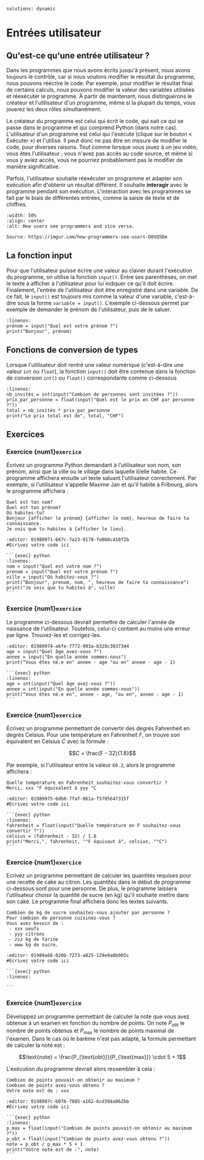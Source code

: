 ```{metadata}
solutions: dynamic
```
# Entrées utilisateur

## Qu'est-ce qu'une entrée utilisateur ?

<!--Dans les programmes que nous avons écrit jusqu'à présent, l'utilisateur n'avait jamais son mot à dire sur ce qu'il se passait : il cliquait sur *Play* et voyait le résultat s'afficher. Toutefois, dans la grande majorité des programmes, l'utilisateur doit pouvoir **intéragir** avec le programme avec son clavier, sa souris, sa manette de jeu, son microphone, etc. Toutes ces intéractions que l'utilisateur peut avoir avec le programme **durant son exécution** sont appelées des entrées utilisateur. Dans ce cours, nous n'allons traiter qu'un seul type d'entrée utilisateur : l'écriture de texte au clavier.
-->
Dans les programmes que nous avons écrits jusqu'à présent, nous avons toujours le contrôle, car si nous voulons modifier le résultat du programme, nous pouvons réécrire le code. Par exemple, pour modifier le résultat final de certains calculs, nous pouvons modifier la valeur des variables utilisées et réexécuter le programme.
À partir de maintenant, nous distinguerons le créateur et l'utilisateur d'un programme, même si la plupart du temps, vous jouerez les deux rôles simultanément.

Le créateur du programme est celui qui écrit le code, qui sait ce qui se passe dans le programme et qui comprend Python (dans notre cas).
L'utilisateur d'un programme est celui qui l'exécute (clique sur le bouton « Exécuter ») et l'utilise. Il peut donc ne pas être en mesure de modifier le code, pour diverses raisons. Tout comme lorsque vous jouez à un jeu vidéo, vous êtes l'utilisateur ; vous n'avez pas accès au code source, et même si vous y aviez accès, vous ne pourriez probablement pas le modifier de manière significative.

Parfois, l'utilisateur souhaite réexécuter un programme et adapter son exécution afin d'obtenir un résultat différent. Il souhaite **interagir** avec le programme pendant son exécution. L'interaction avec les programmes se fait par le biais de différentes entrées, comme la saisie de texte et de chiffres.

```{figure} images/O8VQ5Dm.png
:width: 50%
:align: center
:alt: How users see programmers and vice versa.

Source: https://imgur.com/how-programmers-see-users-O8VQ5Dm
```


## La fonction input

Pour que l'utilisateur puisse écrire une valeur au clavier durant l'exécution du programme, on utilise la fonction `input()`. Entre ses parenthèses, on met le texte à afficher à l'utilisateur pour lui indiquer ce qu'il doit écrire. Finalement, l'entrée de l'utilisateur doit être enregistré dans une variable. De ce fait, le `input()` est toujours mis comme la valeur d'une variable, c'est-à-dire sous la forme `variable = input()`. L'exemple ci-dessous permet par exemple de demander le prénom de l'utilisateur, puis de le saluer.

```{exec} python
:linenos:
prénom = input("Quel est votre prénom ?")
print("Bonjour", prénom)
```

## Fonctions de conversion de types
Lorsque l'utilisateur doit rentré une valeur numérique (c'est-à-dire une valeur `int` ou `float`), la fonction `input()` doit être contenue dans la fonction de conversion `int()` ou `float()` correspondante comme ci-dessous 
```{exec} python
:linenos:
nb_invités = int(input("Combien de personnes sont invitées ?"))
prix_par_personne = float(input("Quel est le prix en CHF par personne ?"))
total = nb_invités * prix_par_personne
print("Le prix total est de", total, "CHF")
```
## Exercices


### Exercice {num1}`exercice`
Écrivez un programme Python demandant à l'utilisateur son nom, son prénom, ainsi que la ville ou le village dans laquelle il/elle habite. Ce programme affichera ensuite un texte saluant l'utilisateur correctement. Par exemple, si l'utilisateur s'appelle Maxime Jan et qu'il habite à Fribourg, alors le programme affichera :

```{code-block} text
Quel est ton nom?
Quel est ton prénom?
Où habites-tu?
Bonjour {afficher le prénom} {afficher le nom}, heureux de faire ta connaissance.
Je vois que tu habites à {afficher le lieu}.
```

```{exec} python
:editor: 01989971-667c-7a23-9178-fe068c410f2b
#Ecrivez votre code ici

```

````{solution}
```{exec} python
:linenos:
nom = input("Quel est votre nom ?")
prenom = input("Quel est votre prénom ?")
ville = input("Où habitez-vous ?")
print("Bonjour", prenom, nom, ", heureux de faire ta connaissance")
print("Je vois que tu habites à", ville)
```
````

### Exercice {num1}`exercice`
Le programme ci-dessous devrait permettre de calculer l'année de naissance de l'utilisateur. Toutefois, celui-ci contient au moins une erreur par ligne. Trouvez-les et corrigez-les.

```{exec} python
:editor: 01989974-a6fe-7772-993a-b328c3037344
age = input("Quel âge avez-vous ?")
annee = input("En quelle année sommes-nous")
print("Vous êtes né.e en" annee - age "ou en" annee - age - 1)
```

````{solution}
```{exec} python
:linenos:
age = int(input("Quel âge avez-vous ?"))
annee = int(input("En quelle année sommes-nous"))
print("Vous êtes né.e en", annee - age, "ou en", annee - age - 1)
```
````

### Exercice {num1}`exercice`
Écrivez un programme permettant de convertir des degrés Fahrenheit en degrés Celsius. Pour une température en Fahrenheit $F$, on trouve son équivalent en Celsius $C$ avec la formule :


$$C = \frac{F - 32}{1.8}$$


Par exemple, si l'utilisateur entre la valeur `60.2`, alors le programme affichera :

```{code-block} text
Quelle température en Fahrenheit souhaitez-vous convertir ?
Merci, xxx °F équivalent à yyy °C
```

```{exec} python
:editor: 01989975-6db0-7faf-861a-f5705647315f
#Ecrivez votre code ici

```
````{solution}
```{exec} python
:linenos:
fahrenheit = float(input("Quelle température en F souhaitez-vous convertir ?"))
celsius = (fahrenheit - 32) / 1.8
print("Merci,", fahrenheit, "°F équivaut à", celsius, "°C")
```
````

### Exercice {num1}`exercice`
Ecrivez un programme permettant de calculer les quantités requises pour une recette de cake au citron. Les quantités dans le début de programme ci-dessous sont pour une personne. De plus, le programme laissera l'utilisateur choisir la quantité de sucre (en kg) qu'il souhaite mettre dans son cake. Le programme final affichera donc les textes suivants.

```{code-block} text
Combien de kg de sucre souhaitez-vous ajouter par personne ?
Pour combien de personne cuisinez-vous ?
Vous avez besoin de :
 - xxx oeufs
 - yyy citrons
 - zzz kg de farine
 - www kg de sucre.
```

```{exec} python
:editor: 01989a68-020b-7273-a825-129e9a0b9b5c
#Ecrivez votre code ici

```

````{solution}
```{exec} python
:linenos:

```
````

### Exercice {num1}`exercice`
Développez un programme permettant de calculer la note que vous avez obtenue à un examen en fonction du nombre de points. On note $P_{\text{obt}}$ le nombre de points obtenus et $P_{\text{max}}$ le nombre de points maximal de l'examen. Dans le cas où le barème n'est pas adapté, la formule permettant de calculer la note est : 

$$\text{note} = \frac{P_{\text{obt}}}{P_{\text{max}}} \cdot 5 + 1$$

L'exécution du programme devrait alors ressembler à cela :
```{code-block} text
Combien de points pouvait-on obtenir au maximum ?
Combien de points avez-vous obtenu ?
Votre note est de : xxx
```

```{exec} python
:editor: 0198997c-b076-7805-a162-6cd394a862bb
#Ecrivez votre code ici

```

````{solution}
```{exec} python
:linenos:
p_max = float(input("Combien de points pouvait-on obtenir au maximum ?"))
p_obt = float(input("Combien de points avez-vous obtenu ?"))
note = p_obt / p_max * 5 + 1
print("Votre note est de :", note)
```
````

